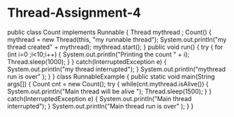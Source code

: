 # Thread-Assignment-4

public class Count implements Runnable
{
	   Thread mythread ;
	   Count()
	   { 
	      mythread = new Thread(this, "my runnable thread");
	      System.out.println("my thread created" + mythread);
	      mythread.start();
	   }
	   public void run()
	   {
	      try
	      {
	        for (int i=0 ;i<10;i++)
	        {
	          System.out.println("Printing the count " + i);
	          Thread.sleep(1000);
	        }
	     }
	     catch(InterruptedException e)
	     {
	        System.out.println("my thread interrupted");
	     }
	     System.out.println("mythread run is over" );
	   }
	}
	class RunnableExample
	{
	    public static void main(String args[])
	    {
	       Count cnt = new Count();
	       try
	       {
	          while(cnt.mythread.isAlive())
	          {
	            System.out.println("Main thread will be alive "); 
	            Thread.sleep(1500);
	          }
	       }
	       catch(InterruptedException e)
	       {
	          System.out.println("Main thread interrupted");
	       }
	       System.out.println("Main thread run is over" );
	    }
	}
